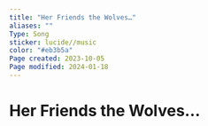 ```yaml
---
title: "Her Friends the Wolves…"
aliases: ""
Type: Song
sticker: lucide//music
color: "#eb3b5a"
Page created: 2023-10-05
Page modified: 2024-01-18
---
```


# Her Friends the Wolves…
